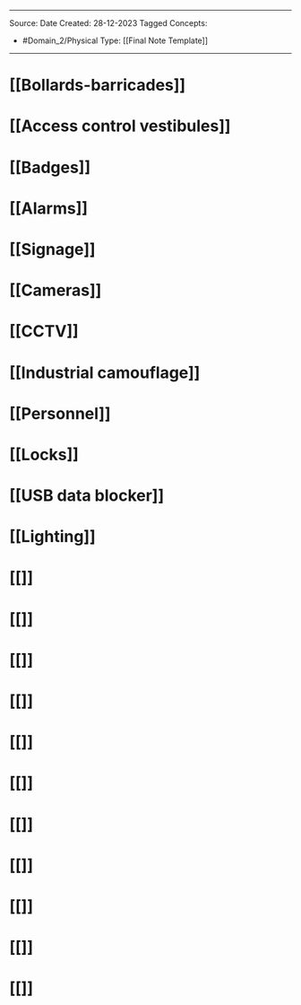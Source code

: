 - - -
Source:
Date Created:  28-12-2023
Tagged Concepts:
- #Domain_2/Physical 
Type: [[Final Note Template]]
- - - 


# [[Bollards-barricades]]
# [[Access control vestibules]]
# [[Badges]]
# [[Alarms]]
# [[Signage]]
# [[Cameras]]
# [[CCTV]]
# [[Industrial camouflage]]
# [[Personnel]]
# [[Locks]]
# [[USB data blocker]]
# [[Lighting]]
# [[]]
# [[]]

# [[]]
# [[]]
# [[]]
# [[]]
# [[]]
# [[]]
# [[]]
# [[]]
# [[]]
